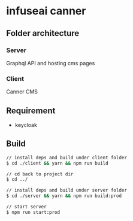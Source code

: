 # infuseai canner
## Folder architecture
### Server
Graphql API and hosting cms pages

### Client
Canner CMS

## Requirement
* keycloak

## Build
```sh
// install deps and build under client folder
$ cd ./client && yarn && npm run build

// cd back to project dir
$ cd ../

// install deps and build under server folder
$ cd ./server && yarn && npm run build:prod

// start server
$ npm run start:prod
```

